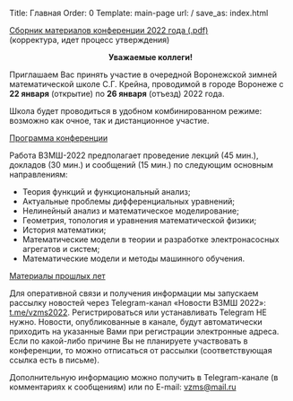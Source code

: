 Title: Главная
Order: 0
Template: main-page
url: /
save_as: index.html

[Сборник материалов конференции 2022 года (.pdf)](https://github.com/vzms-kmm-vsu/vzms-theses/releases/latest/download/vzms2022.pdf)  
(корректура, идет процесс утверждения)

**<center>Уважаемые коллеги!</center>**

Приглашаем Вас принять участие в очередной Воронежской зимней математической школе С.Г. Крейна, проводимой в городе Воронеже с **22 января** (открытие) по **26 января** (отъезд) 2022 года.

Школа будет проводиться в удобном комбинированном режиме: возможно как очное, так и дистанционное участие.

[Программа конференции](program)

Работа ВЗМШ-2022 предполагает проведение лекций (45 мин.), докладов (30 мин.) и сообщений (15 мин.) по следующим основным направлениям:

* Теория функций и функциональный анализ;
* Актуальные проблемы дифференциальных уравнений;
* Нелинейный анализ и математическое моделирование;
* Геометрия, топология и уравнения математической физики;
* История математики;
* Математические модели в теории и разработке электронасосных агрегатов и систем;
* Математические модели и методы машинного обучения.

[Материалы прошлых лет](history)

Для оперативной связи и получения информации мы запускаем рассылку новостей через Telegram-канал «Новости ВЗМШ 2022»: [t.me/vzms2022](https://t.me/vzms2022). Регистрироваться или устанавливать Telegram НЕ нужно. Новости, опубликованные в канале, будут автоматически приходить на указанные Вами при регистрации электронные адреса. Если по какой-либо причине Вы не планируете участвовать в конференции, то можно отписаться от рассылки (соответствующая ссылка есть в письме).

Дополнительную информацию можно получить в Telegram-канале (в комментариях к сообщениям) или по E-mail: [vzms@mail.ru](mailto:vzms@mail.ru)
